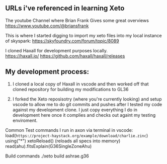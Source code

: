 ## URLs i've referenced in learning Xeto 

The youtube Channel where Brian Frank Gives some great overviews
https://www.youtube.com/@briansfrank

This is where I started digging to import my xeto files into my local instance of skyspark:
https://skyfoundry.com/forum/topic/8089

I cloned Haxall for development purposes locally.  
https://haxall.io/
https://github.com/haxall/haxall/releases

## My development process:
1) I cloned a local copy of Haxall in vscode and then worked off that cloned repository for building my modifications to GL36

2) I forked the Xeto reposisotry (where you're currently looking) and setup vscode to allow me to do git commits and pushes after I tested my code against my development clone.  I just copy everything I do in development here once it complies and checks out againt my testing enviroment.

Common Test commands I run in axon via terminal in vscode:
    load(`https://project-haystack.org/example/download/charlie.zinc`)
    using("*")
    xetoReload() (reloads all specs into memory)
    read(ahu).fitsExplain(G36SingleZoneAhu)

Build commands
    ./xeto build ashrae.g36
